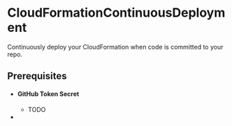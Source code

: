 # CloudFormationContinuousDeployment
Continuously deploy your CloudFormation when code is committed to your repo.

## Prerequisites
* #### GitHub Token Secret
    * TODO
* 
